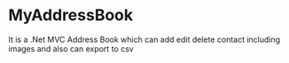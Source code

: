 # MyAddressBook
It is a .Net MVC Address Book which can add edit delete contact including images and also can export to csv
